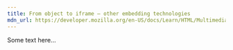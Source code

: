 ```yaml
---
title: From object to iframe — other embedding technologies
mdn_url: https://developer.mozilla.org/en-US/docs/Learn/HTML/Multimedia_and_embedding/Other_embedding_technologies
---
```

Some text here...
